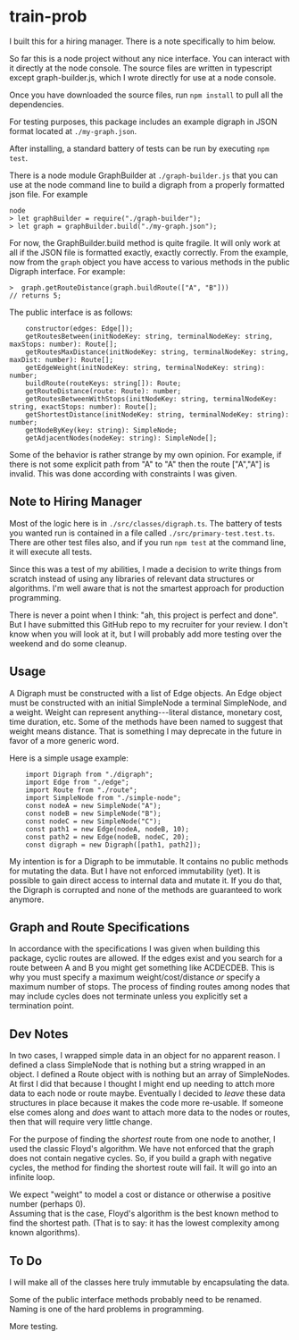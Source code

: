 # train-prob

I built this for a hiring manager.  There is a note specifically to him below.

So far this is a node project without any nice interface.  You can interact with 
it directly at the node console.  The source files are written in typescript except
graph-builder.js, which I wrote directly for use at a node console.

Once you have downloaded the source files, run ```npm install``` to pull all the 
dependencies.

For testing purposes, this package includes an example digraph in JSON format 
located at ```./my-graph.json```.

After installing, a standard battery of tests can be run
by executing ```npm test```.

There is a node module GraphBuilder at ```./graph-builder.js``` that you can use 
at the node command line to build a digraph from a properly formatted json file.
For example

```
node
> let graphBuilder = require("./graph-builder");
> let graph = graphBuilder.build("./my-graph.json");
```

For now, the GraphBuilder.build method is quite fragile.  It will only work at all
if the JSON file is formatted exactly, exactly correctly.  From the 
example, now from the ```graph``` object you have access to various methods in the 
public Digraph interface.  For example:

```
>  graph.getRouteDistance(graph.buildRoute(["A", "B"]))
// returns 5;
```

The public interface is as follows:

```
    constructor(edges: Edge[]);
    getRoutesBetween(initNodeKey: string, terminalNodeKey: string, maxStops: number): Route[];
    getRoutesMaxDistance(initNodeKey: string, terminalNodeKey: string, maxDist: number): Route[];
    getEdgeWeight(initNodeKey: string, terminalNodeKey: string): number;
    buildRoute(routeKeys: string[]): Route;
    getRouteDistance(route: Route): number;
    getRoutesBetweenWithStops(initNodeKey: string, terminalNodeKey: string, exactStops: number): Route[];
    getShortestDistance(initNodeKey: string, terminalNodeKey: string): number;
    getNodeByKey(key: string): SimpleNode;
    getAdjacentNodes(nodeKey: string): SimpleNode[];
```

Some of the behavior is rather strange by my own opinion.  For example, if there is 
not some explicit path from "A" to "A" then the route ["A","A"] is invalid.  This was done 
according with constraints I was given.

## Note to Hiring Manager

Most of the logic here is in ```./src/classes/digraph.ts```.  The battery of tests you wanted 
run is contained in a file called ```./src/primary-test.test.ts```.  There are other test files 
also, and if you run ```npm test``` at the command line, it will execute all tests.

Since this was a test of my abilities, I made a decision to write things from scratch instead 
of using any libraries of relevant data structures or algorithms.  I'm well aware that is 
not the smartest approach for production programming.

There is never a point when I think: "ah, this project is perfect and done".  But I have 
submitted this GitHub repo to my recruiter for your review.  I don't know when you will look at it, but
I will probably add more testing over the weekend and do some cleanup.

## Usage

A Digraph must be constructed with a list of Edge objects.  An Edge object 
must be constructed with an initial SimpleNode a terminal SimpleNode, and a weight.
Weight can represent anything---literal distance, monetary cost, time duration, etc.
Some of the methods have been named to suggest that weight means distance.  That is
something I may deprecate in the future in favor of a more generic word.

Here is a simple usage example:
```
    import Digraph from "./digraph";
    import Edge from "./edge";
    import Route from "./route";
    import SimpleNode from "./simple-node";
    const nodeA = new SimpleNode("A");
    const nodeB = new SimpleNode("B");
    const nodeC = new SimpleNode("C");
    const path1 = new Edge(nodeA, nodeB, 10);
    const path2 = new Edge(nodeB, nodeC, 20);
    const digraph = new Digraph([path1, path2]);
```


My intention is for a Digraph to be immutable.  It contains no public methods for 
mutating the data.  But I have not enforced immutability (yet).  It is possible 
to gain direct access to internal data and mutate it.  If you do that, the Digraph 
is corrupted and none of the methods are guaranteed to work anymore.

## Graph and Route Specifications

In accordance with the specifications I was given when building this package, 
cyclic routes are allowed.  If the edges exist and you search for a route between 
A and B you might get something like ACDECDEB.  This is why you must specify a 
maximum weight/cost/distance _or_ specify a maximum number of stops.  The process of 
finding routes among nodes that may include cycles does not terminate unless you 
explicitly set a termination point.

## Dev Notes

In two cases, I wrapped simple data in an object for no apparent reason.
I defined a class SimpleNode that is nothing but a string wrapped in an object.
I defined a Route object with is nothing but an array of SimpleNodes.
At first I did that because I thought I might end up needing to attch more data 
to each node or route maybe.  Eventually I decided to _leave_ these data structures in
place because it makes the code more re-usable.  If someone else comes along 
and _does_ want to attach more data to the nodes or routes, then that will require very 
little change.

For the purpose of finding the _shortest_ route from one node to another, I used the 
classic Floyd's algorithm.  We have not enforced that the graph does not contain 
negative cycles.  So, if you build a graph with negative cycles, the method for 
finding the shortest route will fail.  It will go into an infinite loop.

We expect "weight" to model a cost or distance or otherwise a positive number (perhaps 0).  
Assuming that is the case, Floyd's algorithm is the best known method to find 
the shortest path.  (That is to say: it has the lowest complexity among known algorithms).



## To Do

I will make all of the classes here truly immutable by encapsulating the data.

Some of the public interface methods probably need to be renamed.  Naming is one 
of the hard problems in programming.

More testing.  